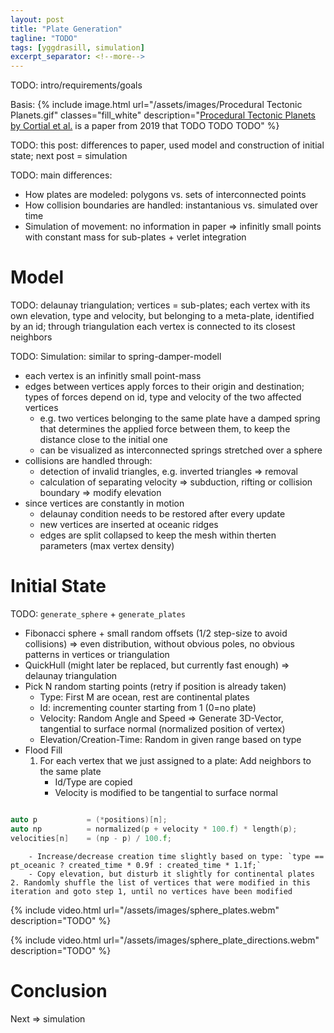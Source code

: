 ```yaml
---
layout: post
title: "Plate Generation"
tagline: "TODO"
tags: [yggdrasill, simulation]
excerpt_separator: <!--more-->
---
```


TODO: intro/requirements/goals

Basis:
{% include image.html url="/assets/images/Procedural Tectonic Planets.gif" classes="fill_white" description="<a href='https://hal.archives-ouvertes.fr/hal-02136820/file/2019-Procedural-Tectonic-Planets.pdf'>Procedural Tectonic Planets by Cortial et al.</a> is a paper from 2019 that TODO TODO TODO" %}

TODO: this post: differences to paper, used model and construction of initial state; next post = simulation


<!--more-->

TODO: main differences:
- How plates are modeled: polygons vs. sets of interconnected points
- How collision boundaries are handled: instantanious vs. simulated over time
- Simulation of movement: no information in paper => infinitly small points with constant mass for sub-plates + verlet integration


# Model

TODO: delaunay triangulation; vertices = sub-plates; each vertex with its own elevation, type and velocity, but belonging to a meta-plate, identified by an id; through triangulation each vertex is connected to its closest neighbors

TODO: Simulation: similar to spring-damper-modell
- each vertex is an infinitly small point-mass
- edges between vertices apply forces to their origin and destination; types of forces depend on id, type and velocity of the two affected vertices
    - e.g. two vertices belonging to the same plate have a damped spring that determines the applied force between them, to keep the distance close to the initial one
    - can be visualized as interconnected springs stretched over a sphere
- collisions are handled through:
    - detection of invalid triangles, e.g. inverted triangles => removal
	- calculation of separating velocity => subduction, rifting or collision boundary => modify elevation
- since vertices are constantly in motion
    - delaunay condition needs to be restored after every update
    - new vertices are inserted at oceanic ridges
    - edges are split collapsed to keep the mesh within therten parameters (max vertex density)


# Initial State

TODO: `generate_sphere` + `generate_plates`
- Fibonacci sphere + small random offsets (1/2 step-size to avoid collisions) => even distribution, without obvious poles, no obvious patterns in vertices or triangulation 
- QuickHull (might later be replaced, but currently fast enough) => delaunay triangulation
- Pick N random starting points (retry if position is already taken)
    - Type: First M are ocean, rest are continental plates
    - Id: incrementing counter starting from 1 (0=no plate)
    - Velocity: Random Angle and Speed => Generate 3D-Vector, tangential to surface normal (normalized position of vertex)
    - Elevation/Creation-Time: Random in given range based on type
- Flood Fill
    1. For each vertex that we just assigned to a plate: Add neighbors to the same plate
        - Id/Type are copied
        - Velocity is modified to be tangential to surface normal
```cpp

auto p           = (*positions)[n];
auto np          = normalized(p + velocity * 100.f) * length(p);
velocities[n]    = (np - p) / 100.f;
```
        - Increase/decrease creation time slightly based on type: `type == pt_oceanic ? created_time * 0.9f : created_time * 1.1f;`
        - Copy elevation, but disturb it slightly for continental plates
    2. Randomly shuffle the list of vertices that were modified in this iteration and goto step 1, until no vertices have been modified

{% include video.html url="/assets/images/sphere_plates.webm" description="TODO" %}

{% include video.html url="/assets/images/sphere_plate_directions.webm" description="TODO" %}

# Conclusion
Next => simulation


